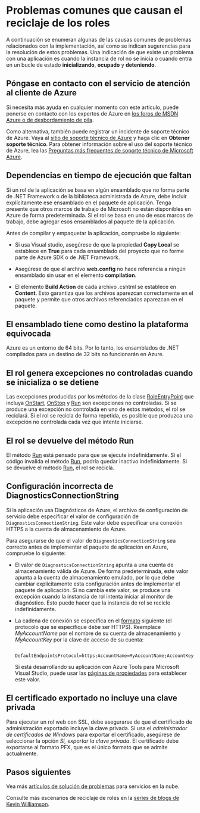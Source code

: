<properties
   pageTitle="Causas comunes del reciclado de roles del servicio en la nube | Microsoft Azure"
   description="Un rol del servicio en la nube que se recicla repentinamente puede causar un considerable tiempo de inactividad. Presentamos algunos de los problemas comunes que pueden provocar el reciclaje de roles, lo que le ayudará a mejorar el tiempo de inactividad."
   services="cloud-services"
   documentationCenter=""
   authors="dalechen"
   manager="felixwu"
   editor=""
   tags="top-support-issue"/>
<tags
   ms.service="cloud-services"
   ms.devlang="na"
   ms.topic="article"
   ms.tgt_pltfrm="na"
   ms.workload="tbd"
   ms.date="01/20/2016"
   ms.author="daleche" />

# Problemas comunes que causan el reciclaje de los roles

A continuación se enumeran algunas de las causas comunes de problemas relacionados con la implementación, así como se indican sugerencias para la resolución de estos problemas. Una indicación de que existe un problema con una aplicación es cuando la instancia de rol no se inicia o cuando entra en un bucle de estado **inicializando**, **ocupado** y **deteniendo**.

## Póngase en contacto con el servicio de atención al cliente de Azure

Si necesita más ayuda en cualquier momento con este artículo, puede ponerse en contacto con los expertos de Azure en [los foros de MSDN Azure o de desbordamiento de pila](https://azure.microsoft.com/support/forums/).

Como alternativa, también puede registrar un incidente de soporte técnico de Azure. Vaya al [sitio de soporte técnico de Azure](https://azure.microsoft.com/support/options/) y haga clic en **Obtener soporte técnico**. Para obtener información sobre el uso del soporte técnico de Azure, lea las [Preguntas más frecuentes de soporte técnico de Microsoft Azure](https://azure.microsoft.com/support/faq/).


## Dependencias en tiempo de ejecución que faltan

Si un rol de la aplicación se basa en algún ensamblado que no forma parte de .NET Framework o de la biblioteca administrada de Azure, debe incluir explícitamente ese ensamblado en el paquete de aplicación. Tenga presente que otros marcos de trabajo de Microsoft no están disponibles en Azure de forma predeterminada. Si el rol se basa en uno de esos marcos de trabajo, debe agregar esos ensamblados al paquete de la aplicación.

Antes de compilar y empaquetar la aplicación, compruebe lo siguiente:

- Si usa Visual studio, asegúrese de que la propiedad **Copy Local** se establece en **True** para cada ensamblado del proyecto que no forme parte de Azure SDK o de .NET Framework.

- Asegúrese de que el archivo **web.config** no hace referencia a ningún ensamblado sin usar en el elemento **compilation**.

- El elemento **Build Action** de cada archivo .cshtml se establece en **Content**. Esto garantiza que los archivos aparezcan correctamente en el paquete y permite que otros archivos referenciados aparezcan en el paquete.



## El ensamblado tiene como destino la plataforma equivocada

Azure es un entorno de 64 bits. Por lo tanto, los ensamblados de .NET compilados para un destino de 32 bits no funcionarán en Azure.



## El rol genera excepciones no controladas cuando se inicializa o se detiene

Las excepciones producidas por los métodos de la clase [RoleEntryPoint] que incluya [OnStart], [OnStop] y [Run] son excepciones no controladas. Si se produce una excepción no controlada en uno de estos métodos, el rol se reciclará. Si el rol se recicla de forma repetida, es posible que produzca una excepción no controlada cada vez que intente iniciarse.


## El rol se devuelve del método Run

El método [Run] está pensado para que se ejecute indefinidamente. Si el código invalida el método [Run], podría quedar inactivo indefinidamente. Si se devuelve el método [Run], el rol se recicla.




## Configuración incorrecta de DiagnosticsConnectionString

Si la aplicación usa Diagnósticos de Azure, el archivo de configuración de servicio debe especificar el valor de configuración de `DiagnosticsConnectionString`. Este valor debe especificar una conexión HTTPS a la cuenta de almacenamiento de Azure.

Para asegurarse de que el valor de `DiagnosticsConnectionString` sea correcto antes de implementar el paquete de aplicación en Azure, compruebe lo siguiente:

- El valor de `DiagnosticsConnectionString` apunta a una cuenta de almacenamiento válida de Azure. De forma predeterminada, este valor apunta a la cuenta de almacenamiento emulado, por lo que debe cambiar explícitamente esta configuración antes de implementar el paquete de aplicación. Si no cambia este valor, se produce una excepción cuando la instancia de rol intenta iniciar al monitor de diagnóstico. Esto puede hacer que la instancia de rol se recicle indefinidamente.

- La cadena de conexión se especifica en el [formato](../storage/storage-configure-connection-string.md) siguiente (el protocolo que se especifique debe ser HTTPS). Reemplace *MyAccountName* por el nombre de su cuenta de almacenamiento y *MyAccountKey* por la clave de acceso de su cuenta:

        DefaultEndpointsProtocol=https;AccountName=MyAccountName;AccountKey=MyAccountKey

  Si está desarrollando su aplicación con Azure Tools para Microsoft Visual Studio, puede usar las [páginas de propiedades](https://msdn.microsoft.com/library/ee405486) para establecer este valor.



## El certificado exportado no incluye una clave privada

Para ejecutar un rol web con SSL, debe asegurarse de que el certificado de administración exportado incluye la clave privada. Si usa el *administrador de certificados de Windows* para exportar el certificado, asegúrese de seleccionar la opción *Sí, exportar la clave privada*. El certificado debe exportarse al formato PFX, que es el único formato que se admite actualmente.



## Pasos siguientes

Vea más [artículos de solución de problemas](..\?tag=top-support-issue&service=cloud-services) para servicios en la nube.

Consulte más escenarios de reciclaje de roles en la [series de blogs de Kevin Williamson](http://blogs.msdn.com/b/kwill/archive/2013/08/09/windows-azure-paas-compute-diagnostics-data.aspx).




[RoleEntryPoint]: https://msdn.microsoft.com/library/microsoft.windowsazure.serviceruntime.roleentrypoint.aspx
[OnStart]: https://msdn.microsoft.com/library/microsoft.windowsazure.serviceruntime.roleentrypoint.onstart.aspx
[OnStop]: https://msdn.microsoft.com/library/microsoft.windowsazure.serviceruntime.roleentrypoint.onstop.aspx
[Run]: https://msdn.microsoft.com/library/microsoft.windowsazure.serviceruntime.roleentrypoint.run.aspx

<!---HONumber=AcomDC_0128_2016-->